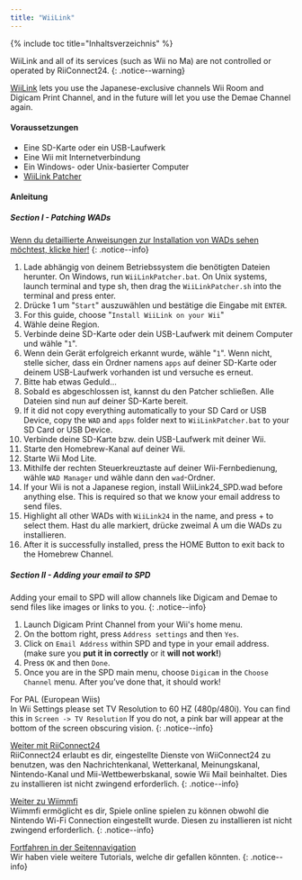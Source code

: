 ```yaml
---
title: "WiiLink"
---
```


{% include toc title="Inhaltsverzeichnis" %}

WiiLink and all of its services (such as Wii no Ma) are not controlled or operated by RiiConnect24.
{: .notice--warning}

[WiiLink](https://wiilink24.com/) lets you use the Japanese-exclusive channels Wii Room and Digicam Print Channel, and in the future will let you use the Demae Channel again.

#### Voraussetzungen

* Eine SD-Karte oder ein USB-Laufwerk
* Eine Wii mit Internetverbindung
* Ein Windows- oder Unix-basierter Computer
* [WiiLink Patcher](https://github.com/WiiLink24/WiiLink24-Patcher/releases)

#### Anleitung

##### Section I - Patching WADs

[Wenn du detaillierte Anweisungen zur Installation von WADs sehen möchtest, klicke hier!](wiimodlite)
{: .notice--info}

1. Lade abhängig von deinem Betriebssystem die benötigten Dateien herunter. On Windows, run `WiiLinkPatcher.bat`. On Unix systems, launch terminal and type sh, then drag the `WiiLinkPatcher.sh` into the terminal and press enter.
2. Drücke 1 um "`Start`" auszuwählen und bestätige die Eingabe mit `ENTER`.
3. For this guide, choose "`Install WiiLink on your Wii`"
4. Wähle deine Region.
5. Verbinde deine SD-Karte oder dein USB-Laufwerk mit deinem Computer und wähle "`1`".
6. Wenn dein Gerät erfolgreich erkannt wurde, wähle "`1`". Wenn nicht, stelle sicher, dass ein Ordner namens `apps` auf deiner SD-Karte oder deinem USB-Laufwerk vorhanden ist und versuche es erneut.
7. Bitte hab etwas Geduld...
8. Sobald es abgeschlossen ist, kannst du den Patcher schließen. Alle Dateien sind nun auf deiner SD-Karte bereit.
9. If it did not copy everything automatically to your SD Card or USB Device, copy the `WAD` and `apps` folder next to `WiiLinkPatcher.bat` to your SD Card or USB Device.
10. Verbinde deine SD-Karte bzw. dein USB-Laufwerk mit deiner Wii.
11. Starte den Homebrew-Kanal auf deiner Wii.
12. Starte Wii Mod Lite.
13. Mithilfe der rechten Steuerkreuztaste auf deiner Wii-Fernbedienung, wähle `WAD Manager` und wähle dann den `wad`-Ordner.
14. If your Wii is not a Japanese region, install WiiLink24_SPD.wad before anything else. This is required so that we know your email address to send files.
15. Highlight all other WADs with `WiiLink24` in the name, and press + to select them. Hast du alle markiert, drücke zweimal A um die WADs zu installieren.
16. After it is successfully installed, press the HOME Button to exit back to the Homebrew Channel.

##### Section II - Adding your email to SPD

Adding your email to SPD will allow channels like Digicam and Demae to send files like images or links to you.
{: .notice--info}

1. Launch Digicam Print Channel from your Wii's home menu.
2. On the bottom right, press `Address settings` and then `Yes`.
3. Click on `Email Address` within SPD and type in your email address. (make sure you **put it in correctly** or it **will not work!**)
4. Press `OK` and then `Done`.
5. Once you are in the SPD main menu, choose `Digicam` in the `Choose Channel` menu. After you’ve done that, it should work!

For PAL (European Wiis)<br> In Wii Settings please set TV Resolution to 60 HZ (480p/480i). You can find this in `Screen -> TV Resolution` If you do not, a pink bar will appear at the bottom of the screen obscuring vision.
{: .notice--info}

[Weiter mit RiiConnect24](riiconnect24)<br> RiiConnect24 erlaubt es dir, eingestellte Dienste von WiiConnect24 zu benutzen, was den Nachrichtenkanal, Wetterkanal, Meinungskanal, Nintendo-Kanal und Mii-Wettbewerbskanal, sowie Wii Mail beinhaltet. Dies zu installieren ist nicht zwingend erforderlich.
{: .notice--info}

[Weiter zu Wiimmfi](wiimmfi)<br> Wiimmfi ermöglicht es dir, Spiele online spielen zu können obwohl die Nintendo Wi-Fi Connection eingestellt wurde. Diesen zu installieren ist nicht zwingend erforderlich.
{: .notice--info}

[Fortfahren in der Seitennavigation](site-navigation)<br> Wir haben viele weitere Tutorials, welche dir gefallen könnten.
{: .notice--info}
